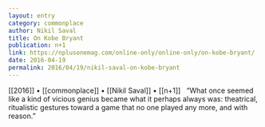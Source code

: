 ```yaml
---
layout: entry
category: commonplace
author: Nikil Saval
title: On Kobe Bryant
publication: n+1
link: https://nplusonemag.com/online-only/online-only/on-kobe-bryant/
date: 2016-04-19
permalink: 2016/04/19/nikil-saval-on-kobe-bryant
---
```


[[2016]] • [[commonplace]] • [[Nikil Saval]] • [[n+1]] 
 
“What once seemed like a kind of vicious genius became what it perhaps always was: theatrical, ritualistic gestures toward a game that no one played any more, and with reason.”


